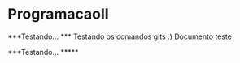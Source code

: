 # ProgramacaoII



***Testando... ***
Testando os comandos gits :) 
Documento teste 

***Testando... ***** 




